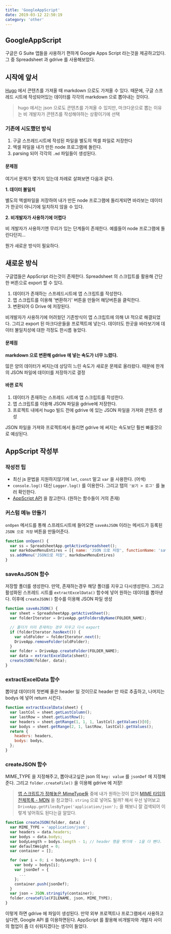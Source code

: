 ```yaml
---
title: 'GoogleAppScript'
date: 2019-03-12 22:50:19
category: 'other'
---
```


## GoogleAppScript

구글은 G Suite 앱들을 사용하기 편하게 Google Apps Script 라는것을 제공하고있다. 그 중 Spreadsheet 과 gdrive 를 사용해보았다.

## 시작에 앞서
[Hugo](https://gohugo.io/) 에서 콘텐츠를 가져올 때 markdown 으로도 가져올 수 있다. 때문에, 구글 스프레드 시트에 작성되어있는 데이터를 각각의 markdown 으로 뽑아내는 것이다.

> hugo 에서는 json 으로도 콘텐츠를 가져올 수 있지만, 마크다운으로 뽑는 이유는 비 개발자가 콘텐츠를 작성해야하는 상황이기에 선택

### 기존에 시도했던 방식

1. 구글 스프레드시트에 작성된 파일을 별도의 엑셀 파일로 저장한다
2. 엑셀 파일을 내가 만든 node 프로그램에 돌린다.
3. parsing 되어 각각의 `.md` 파일들이 생성된다.

#### 문제점
여기서 문제가 몇가지 있는데 차례로 살펴보면 다음과 같다.

**1. 데이터 불일치**

별도의 엑셀파일을 저장하여 내가 만든 node 프로그램에 돌리게되면 바라보는 데이터가 한곳이 아니기에 일치하지 않을 수 있다.

**2. 비개발자가 사용하기에 어렵다**

비 개발자가 사용하기엔 무리가 있는 단계들이 존재한다. 예를들어 node 프로그램에 돌린다던지...

뭔가 새로운 방식이 필요하다.

## 새로운 방식

구글앱들은 AppScript 라는것이 존재한다. Spreadsheet 의 스크립트를 활용해 간단한 버튼으로 export 할 수 있다.

1. 데이터가 존재하는 스프레드시트에 앱 스크립트를 작성한다.
2. 앱 스크립트를 이용해 '변환하기' 버튼을 만들어 해당버튼을 클릭한다.
3. 변환되어 G Drive 에 저장된다.

비개발자가 사용하기에 어려웠던 기존방식이 앱 스크립트에 의해 UI 적으로 해결되었다. 그리고 export 된 마크다운들을 프로젝트에 넣는다. 데이터도 한곳을 바라보기에 데이터 불일치성에 대한 걱정도 한시름 놓았다.


#### 문제점

**markdown 으로 변환해 gdrive 에 넣는 속도가 너무 느렸다.**

많은 양의 데이터가 써지는데 상당히 느린 속도가 새로운 문제로 올라왔다. 때문에 한개의 JSON 파일에 데이터를 저장하기로 결정


#### 바뀐 로직

1. 데이터가 존재하는 스프레드 시트에 앱 스크립트를 작성한다.
2. 앱 스크립트를 이용해 JSON 파일을 gdrive에 저장한다.
3. 프로젝트 내에서 hugo 빌드 전에 gdrive 에 있는 JSON 파일을 가져와 콘텐츠 생성

JSON 파일을 가져와 프로젝트에서 돌리면 gdrive 에 써지는 속도보단 훨씬 빠를것으로 예상된다.


## AppScript 작성부

### 작성전 팁

* 최신 js 문법을 지원하지않기에 `let`, `const` 말고 `var` 을 사용한다. (어색)
* `console.log()` 대신 `Logger.log()` 를 이용한다. 그리고 탭의 `'보기 > 로그'` 를 눌러 확인한다.
* [AppScript API](https://developers.google.com/apps-script/reference/) 을 참고한다. (원하는 함수들이 거의 존재)

### 커스텀 메뉴 만들기

`onOpen` 메서드를 통해 스프레드시트에 들어오면 `saveAsJSON` 이라는 메서드가 등록된 `JSON 으로 저장` 버튼을 만들어준다.

```js
function onOpen() {
  var ss = SpreadsheetApp.getActiveSpreadsheet();
  var markdownMenuEntires = [{ name: 'JSON 으로 저장', functionName: 'saveAsJSON' }];
  ss.addMenu('JSON으로 저장', markdownMenuEntires)
}
```

### saveAsJSON 함수

저장할 폴더를 생성한다. 만약, 존재하는경우 해당 폴더를 지우고 다시생성한다. 그리고 활성화된 스프레드 시트를 `extractExcelData()` 함수에 넣어 원하는 데이터를 뽑아낸다. 이후에 `createJSON()` 함수를 이용해 JSON 파일 생성

```js
function saveAsJSON() {
  var sheet = SpreadsheetApp.getActiveSheet();
  var folderIterator = DriveApp.getFoldersByName(FOLDER_NAME);

  // 폴더가 이미 존재하는 경우 지우고 다시 export
  if (folderIterator.hasNext()) {
    var oldFolder = folderIterator.next();
    DriveApp.removeFolder(oldFolder);
  }
  var folder = DriveApp.createFolder(FOLDER_NAME);
  var data = extractExcelData(sheet);
  createJSON(folder, data);
}
```


### extractExcelData 함수

뽑아낼 데이터의 첫번째 줄은 header 일 것이므로 header 만 따로 추출하고, 나머지는 bodys 에 넣어 return 시킨다.

```js
function extractExcelData(sheet) {
  var lastCol = sheet.getLastColumn();
  var lastRow = sheet.getLastRow();
  var headers = sheet.getRange(1, 1, 1, lastCol).getValues()[0];
  var bodys = sheet.getRange(2, 1, lastRow, lastCol).getValues();
  return {
    headers: headers,
    bodys: bodys,
  };
}
```

### createJSON 함수

MIME_TYPE 을 지정해주고, 뽑아내고싶은 json 의 `key: value` 를 `jsonDef` 에 지정해준다. 그리고 `folder.createFile()` 을 이용해 gdrive 에 저장!

> [앱 스크립트가 정해놓은 MimeType들](https://developers.google.com/apps-script/reference/base/mime-type) 중에 내가 원하는것이 없어 [MIME 타입의 전체목록 - MDN](https://developer.mozilla.org/ko/docs/Web/HTTP/Basics_of_HTTP/MIME_types/Complete_list_of_MIME_types) 을 참고했다. `string` 으로 넣어도 될까? 해서 우선 넣어보고 `DriveApp.getFilesByType('application/json');` 을 해보니 잘 검색되어 이렇게 넣어줘도 된다는걸 알았다.

```js
function createJSON(folder, data) {
  var MIME_TYPE = 'application/json';
  var headers = data.headers;
  var bodys = data.bodys;
  var bodyLength = bodys.length - 1; // header 행을 뺏기에 - 1을 더 뺀다.
  var defaultWeight = 0;
  var container = [];

  for (var i = 0; i < bodyLength; i++) {
    var body = bodys[i];
    var jsonDef = {
      ...
    };
    container.push(jsonDef);
  }
  var json = JSON.stringify(container);
  folder.createFile(FILENAME, json, MIME_TYPE);
}
```

이렇게 하면 gdrive 에 파일이 생성된다. 만약 외부 프로젝트나 프로그램에서 사용하고 싶다면, Google API 를 이용하면된다. AppScript 를 활용해 비개발자와 개발자 사이의 협업이 좀 더 쉬워지겠다는 생각이 들었다.
